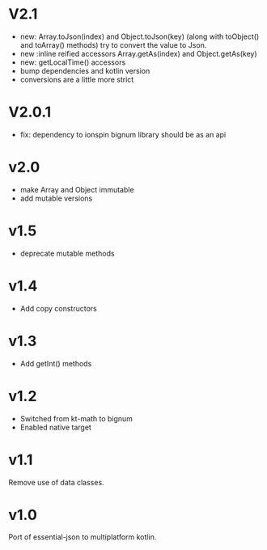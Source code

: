 # V2.1

+ new: Array.toJson(index) and Object.toJson(key) (along with toObject() and toArray() methods) try to convert the value to Json.
+ new :inline reified accessors Array.getAs<T>(index) and Object.getAs<T>(key)
+ new: getLocalTime() accessors
+ bump dependencies and kotlin version
+ conversions are a little more strict

# V2.0.1

+ fix: dependency to ionspin bignum library should be as an api

# v2.0

+ make Array and Object immutable
+ add mutable versions

# v1.5

+ deprecate mutable methods

# v1.4

+ Add copy constructors

# v1.3

+ Add getInt() methods

# v1.2

+ Switched from kt-math to bignum
+ Enabled native target

# v1.1

Remove use of data classes.

# v1.0

Port of essential-json to multiplatform kotlin.
